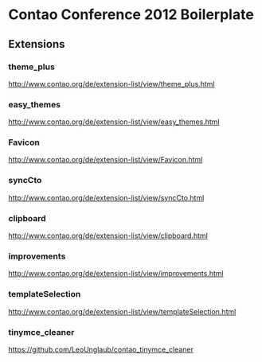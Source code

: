 Contao Conference 2012 Boilerplate
==================================

Extensions
----------

### theme_plus
http://www.contao.org/de/extension-list/view/theme_plus.html


### easy_themes
http://www.contao.org/de/extension-list/view/easy_themes.html


### Favicon
http://www.contao.org/de/extension-list/view/Favicon.html


### syncCto
http://www.contao.org/de/extension-list/view/syncCto.html
  
  
### clipboard
http://www.contao.org/de/extension-list/view/clipboard.html


### improvements
http://www.contao.org/de/extension-list/view/improvements.html
  

### templateSelection
http://www.contao.org/de/extension-list/view/templateSelection.html
  

### tinymce_cleaner
https://github.com/LeoUnglaub/contao_tinymce_cleaner